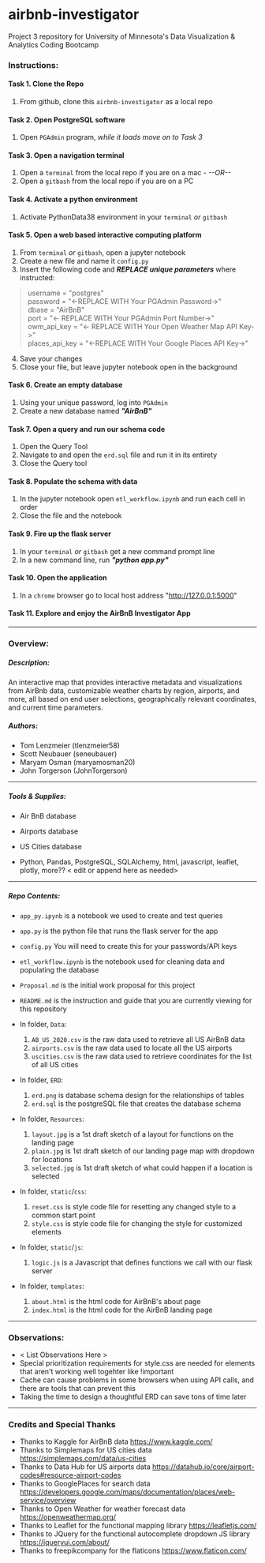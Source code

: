 # airbnb-investigator
Project 3 repository for University of Minnesota's Data Visualization & Analytics Coding Bootcamp

### Instructions:

#### Task 1. Clone the Repo
   1. From github, clone this `airbnb-investigator` as a local repo

#### Task 2. Open PostgreSQL software
   1. Open `PGAdmin` program, *while it loads move on to Task 3*

#### Task 3. Open a navigation terminal
   1. Open a `terminal` from the local repo if you are on a mac
    - *--OR--*
   1. Open a `gitbash` from the local repo if you are on a PC

#### Task 4. Activate a python environment
   1. Activate PythonData38 environment in your `terminal` *or* `gitbash`
 
#### Task 5. Open a web based interactive computing platform
   1. From `terminal` *or* `gitbash`, open a jupyter notebook
   2. Create a new file and name it `config.py`
   3. Insert the following code and ***REPLACE unique parameters*** where instructed:
>username = "postgres"\
password = "<-REPLACE WITH Your PGAdmin Password->"\
dbase = "AirBnB"\
port = "<- REPLACE WITH Your PGAdmin Port Number->"\
owm_api_key = "<- REPLACE WITH Your Open Weather Map API Key->"\
places_api_key = "<-REPLACE WITH Your Google Places API Key->"
   4. Save your changes
   5. Close your file, but leave jupyter notebook open in the background

#### Task 6. Create an empty database
   1. Using your unique password, log into `PGAdmin`
   2. Create a new database named ***"AirBnB"***

#### Task 7. Open a query and run our schema code
   1. Open the Query Tool
   2. Navigate to and open the `erd.sql` file and run it in its entirety
   3. Close the Query tool
   
#### Task 8. Populate the schema with data
   1. In the jupyter notebook open `etl_workflow.ipynb` and run each cell in order
   2. Close the file and the notebook
   
#### Task 9. Fire up the flask server
   1. In your `terminal` *or* `gitbash` get a new command prompt line
   2. In a new command line, run ***"python app.py"***
   
#### Task 10. Open the application
   1. In a `chrome` browser go to local host address "http://127.0.0.1:5000"
    
#### Task 11. Explore and enjoy the AirBnB Investigator App
---

### Overview:

##### Description:
An interactive map that provides interactive metadata and visualizations from AirBnb data, customizable weather charts by region, airports, and more, all based on end user selections, geographically relevant coordinates, and current time parameters.

##### Authors:
* Tom Lenzmeier (tlenzmeier58)
* Scott Neubauer (seneubauer)
* Maryam Osman (maryamosman20)
* John Torgerson (JohnTorgerson)
---

##### Tools & Supplies:
* Air BnB database
* Airports database
* US Cities database

* Python, Pandas, PostgreSQL, SQLAlchemy, html, javascript, leaflet, plotly, more??  < edit or append here as needed>
---

##### Repo Contents:
* `app_py.ipynb` is a notebook we used to create and test queries
* `app.py` is the python file that runs the flask server for the app
* `config.py` You will need to create this for your passwords/API keys
* `etl_workflow.ipynb` is the notebook used for cleaning data and populating the database
* `Proposal.md` is the initial work proposal for this project
* `README.md` is the instruction and guide that you are currently viewing for this repository
    
* In folder, `Data`:
    1. `AB_US_2020.csv` is the raw data used to retrieve all US AirBnB data
    2. `airports.csv` is the raw data used to locate all the US airports
    3. `uscities.csv` is the raw data used to retrieve coordinates for the list of all US cities

* In folder, `ERD`:
    1. `erd.png` is database schema design for the relationships of tables
    2. `erd.sql` is the postgreSQL file that creates the database schema

* In folder, `Resources`:
    1. `layout.jpg` is a 1st draft sketch of a layout for functions on the landing page
    2. `plain.jpg` is 1st draft sketch of our landing page map with dropdown for locations
    3. `selected.jpg` is 1st draft sketch of what could happen if a location is selected

* In folder, `static`/`css`:
    1. `reset.css` is style code file for resetting any changed style to a common start point
    2. `style.css` is style code file for changing the style for customized elements
    
* In folder, `static`/`js`:
    1. `logic.js` is a Javascript that defines functions we call with our flask server

* In folder, `templates`:
    1. `about.html` is the html code for AirBnB's about page
    2. `index.html` is the html code for the AirBnB landing page
---

### Observations:
* < List Observations Here >
* Special prioritization requirements for style.css are needed for elements that aren't working well togehter like !important
* Cache can cause problems in some browsers when using API calls, and there are tools that can prevent this
* Taking the time to design a thoughtful ERD can save tons of time later

---

### Credits and Special Thanks
* Thanks to Kaggle for AirBnB data https://www.kaggle.com/
* Thanks to Simplemaps for US cities data https://simplemaps.com/data/us-cities
* Thanks to Data Hub for US airports data https://datahub.io/core/airport-codes#resource-airport-codes
* Thanks to GooglePlaces for search data https://developers.google.com/maps/documentation/places/web-service/overview
* Thanks to Open Weather for weather forecast data https://openweathermap.org/
* Thanks to Leaflet for the functional mapping library https://leafletjs.com/
* Thanks to JQuery for the functional autocomplete dropdown JS library https://jqueryui.com/about/
* Thanks to freepikcompany for the flaticons https://www.flaticon.com/